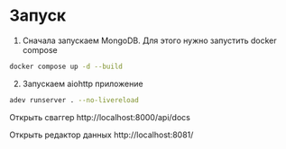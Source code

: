 # Запуск

1. Сначала запускаем MongoDB. Для этого нужно запустить docker compose

```bash
docker compose up -d --build
```

2. Запускаем aiohttp приложение

```bash
adev runserver . --no-livereload
```


Открыть сваггер http://localhost:8000/api/docs

Открыть редактор данных http://localhost:8081/

